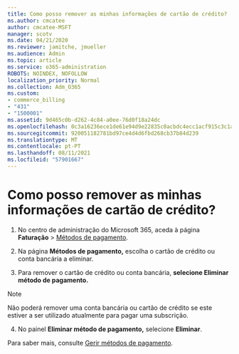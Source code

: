 ```yaml
---
title: Como posso remover as minhas informações de cartão de crédito?
ms.author: cmcatee
author: cmcatee-MSFT
manager: scotv
ms.date: 04/21/2020
ms.reviewer: jamitche, jmueller
ms.audience: Admin
ms.topic: article
ms.service: o365-administration
ROBOTS: NOINDEX, NOFOLLOW
localization_priority: Normal
ms.collection: Adm_O365
ms.custom:
- commerce_billing
- "431"
- "1500001"
ms.assetid: 9d465c0b-d262-4c84-a0ee-76d0f18a24dc
ms.openlocfilehash: 0c3a16236ece1de61e94d9e22835c0acbdc4ecc1acf915c3c1ad26aa0174dc37
ms.sourcegitcommit: 920051182781bd97ce4d4d6fbd268cb37b84d239
ms.translationtype: MT
ms.contentlocale: pt-PT
ms.lasthandoff: 08/11/2021
ms.locfileid: "57901667"
---
```

# <a name="how-do-i-remove-my-credit-card-information"></a>Como posso remover as minhas informações de cartão de crédito?

1. No centro de administração do Microsoft 365, aceda à página **Faturação** \> [Métodos de pagamento](https://go.microsoft.com/fwlink/p/?linkid=2018806).

2. Na página **Métodos de pagamento,** escolha o cartão de crédito ou conta bancária a eliminar.

3. Para remover o cartão de crédito ou conta bancária, **selecione Eliminar método de pagamento.**

> [!NOTE]
> Não poderá remover uma conta bancária ou cartão de crédito se este estiver a ser utilizado atualmente para pagar uma subscrição.

4. No painel **Eliminar método de pagamento,** selecione **Eliminar**.

Para saber mais, consulte [Gerir métodos de pagamento](https://docs.microsoft.com/microsoft-365/commerce/billing-and-payments/manage-payment-methods).